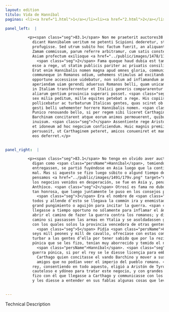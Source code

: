 ```yaml
---
layout: edition
titulo: Vida de Hanníbal
paginas: <li><a href="1.html">1</a></li><li><a href="2.html">2</a></li><li><a href="3.html">3</a></li><li><a href="4.html">4</a></li><li><a href="5.html">5</a></li><li><a href="6.html">6</a></li><li><a href="7.html">7</a></li><li><a href="8.html">8</a></li><li><a href="9.html">9</a></li><li><a href="10.html">10</a></li><li><a href="11.html">11</a></li><li><a href="12.html">12</a></li><li><a href="13.html">13</a></li><li><a href="14.html">14</a></li><li><a href="15.html">15</a></li><li><a href="16.html">16</a></li><li><a href="17.html">17</a></li><li><a href="18.html">18</a></li><li><a href="19.html">19</a></li><li><a href="20.html">20</a></li><li><a href="21.html">21</a></li><li><a href="22.html">22</a></li><li><a href="23.html">23</a></li><li><a href="24.html">24</a></li><li><a href="25.html">25</a></li><li><a href="26.html">26</a></li><li><a href="27.html">27</a></li><li><a href="28.html">28</a></li><li><a href="29.html">29</a></li><li><a href="30.html">30</a></li><li><a href="31.html">31</a></li><li><a href="32.html">32</a></li><li><a href="33.html">33</a></li><li><a href="34.html">34</a></li><li><a href="35.html">35</a></li><li><a href="36.html">36</a></li><li><a href="37.html">37</a></li><li><a href="38.html">38</a></li><li><a href="39.html">39</a></li><li><a href="40.html">40</a></li><li><a href="41.html">41</a></li><li><a href="42.html">42</a></li><li><a href="43.html">43</a></li><li><a href="44.html">44</a></li><li><a href="45.html">45</a></li><li><a href="46.html">46</a></li><li><a href="47.html">47</a></li><li><a href="48.html">48</a></li><li><a href="49.html">49</a></li><li><a href="50.html">50</a></li><li><a href="51.html">51</a></li><li><a href="52.html">52</a></li><li><a href="53.html">53</a></li><li><a href="54.html">54</a></li><li><a href="55.html">55</a></li><li><a href="56.html">56</a></li><li><a href="57.html">57</a></li><li><a href="58.html">58</a></li><li><a href="59.html">59</a></li><li><a href="60.html">60</a></li><li><a href="61.html">61</a></li><li><a href="62.html">62</a></li><li><a href="63.html">63</a></li><li><a href="64.html">64</a></li><li><a href="65.html">65</a></li><li><a href="66.html">66</a></li><li><a href="67.html">67</a></li><li><a href="68.html">68</a></li><li><a href="69.html">69</a></li><li><a href="70.html">70</a></li><li><a href="71.html">71</a></li><li><a href="72.html">72</a></li><li><a href="73.html">73</a></li><li><a href="74.html">74</a></li><li><a href="75.html">75</a></li><li><a href="76.html">76</a></li><li><a href="77.html">77</a></li><li><a href="78.html">78</a></li><li><a href="79.html">79</a></li><li><a href="80.html">80</a></li><li><a href="81.html">81</a></li><li><a href="82.html">82</a></li><li><a href="83.html">83</a></li><li><a href="84.html">84</a></li><li><a href="85.html">85</a></li><li><a href="86.html">86</a></li><li><a href="87.html">87</a></li><li><a href="88.html">88</a></li><li><a href="89.html">89</a></li><li><a href="90.html">90</a></li><li><a href="91.html">91</a></li><li><a href="92.html">92</a></li><li><a href="93.html">93</a></li><li><a href="94.html">94</a></li><li><a href="95.html">95</a></li><li><a href="96.html">96</a></li>

panel_left:  |

          <p><span class="seg">83.1</span> Non me praeterit auctores38 esse qui
            dicant Hannibalem ueritum ne petenti Scipioni dederetur, statim re male gesta in Asiam
            profugisse. Sed utrum subito hoc factum fuerit, an aliquanto post praelium illud ad
            Zamam commissum, parum referre arbitramur, cum satis constet eum desperatis rebus in
            Asiam profectum exilioque <a href="../public/images/1478/119v.jpg" target="new"><img class="facs" src="../public/images/1491/1491.jpg"/></a>[119v] mulctatum ad Antiochum peruenisse.
              <span class="seg">2</span> Fama quoque haud dubia est tam hospitaliter tamque honorifice accaeptum
            esse a rege, ut statim publicis pariter ac priuatis consiliis adhiberetur. <span class="seg">3</span>
            Erat enim Hannibalis nomen magna apud omnes gloria, communis insuper accedebat ira
            communeque in Romanos odium, uehemens stimulus ad excitandum bellum. <span class="seg">4</span> Quare
            opportune accessisse uidebatur, non solum ad inflamandum animum regis sed etiam ad
            aperiendam uiam gerendi aduersus Romanos belli, quam unicam tantum esse dicebat, si arma
            in Italiam transferrentur et Italici generis compararentur milites, quibus solis uictrix
            aliarum gentium prouincia superari posset. <span class="seg">5</span> Centum nauium classem, decem et
            sex milia peditum, mille equites petebat a rege. His copiis se Italiam intraturum
            pollicebatur ac turbaturum Italicas gentes, quas sciret ob recentem memoriam Punici
            gesti belli uehementer horrere Hannibalis nomen. <span class="seg">6</span> Spem insuper afferebat de
            Punico renouando bello, si per regem sibi liceret Carthaginem mittere, qui factionem
            Barchinam concitarent atque eorum animos permouerent, quibus imperium populi Romani erat
            inuisum. <span class="seg">7</span> Assentiente rege Aristonem quendam Tyrum delegit hominem callidum
            et idoneum ad hoc negocium conficiendum. Huic magnis premiis pollicitationibusque
            persuasit, ut Carthaginem peteret, amicos conueniret et mandata quaedam uerbis suis ad
            eos deferret.</p>
        

panel_right:  |

          <p><span class="seg">83.1</span> No tengo en olvido aver auctores que
            digan como <span class="persName">Hanníbal</span>, temiendo que a petición de Scipión gele
            entregassen, se partió fuyéndose en Asia luego que la contienda de la batalla se fizo
            mal. Mas si aquesto se fizo luego súbito o algund tiempo después de la pelea de Zama,
            pensamos <a href="../public/images/1491/179v.png" target="new"><img class="facs" src="../public/images/1491/1491.jpg"/></a>[179v,a] no ser de mucha importancia pues assaz consta que,
            los negocios venidos en desperación, se fue en Asia y, penado por destierro, vino a
            Anthíoco. <span class="seg">2</span> Otrosí es fama no dubdosa qu’el rey le reçibió con hospitalidad
            tan honrosa, que luego juntamente le puso en los consejos públicos y privados.
              <span class="seg">3</span> Era el nombre de <span class="persName">Hanníbal</span> de grand gloria çerca de
            todos y allende d’esto se llegava la commún ira y enemistad contra los romanos y muy
            grand pungimiento o aguijón para incitar la guerra. <span class="seg">4</span> Por ende parecía que
            llegasse a tiempo oportuno no sólamente para inflamar el ánimo del rey, mas aun para
            abrir el camino de fazer la guerra contra los romanos; y dizían que solo era uno el
            camino si passassen las armas en Ytalia y se asoldadassen guerreros del linaje ytálico,
            con los quales solos la provincia vencedora de otras gentes podría ser vençida.
              <span class="seg">5</span> Pidía <span class="persName">Hanníbal</span> al rey flota de çient naves y diez y
            seys mill peones y mill de cavallo, ofrecíase con estas compañas entrar en Ytalia y
            turbar a las gentes d’ella por tener sabido que por la reziente menoría de la guerra
            púnica que se les fizo, tenían muy aborrecido y temido el nombre de
              <span class="persName">Hanníbal</span>. <span class="seg">6</span> Otrosí tenía esperança de renovar la
            guerra púnica, si por el rey se le diesse licençia para embiar a
              Carthago quien concitasse el vando Barchino y mover a sus
              amigos que no podían veer el imperio del pueblo romano. <span class="seg">7</span> El
            rey, consentiendo en todo aquesto, eligió a Aristón de Tyro, un ombre malicioso y
            cauteloso e ydóneo para tratar este negocio, y con grandes ofrescimientos y galardones
            fizo con él que llegasse a Carthago y communicasse con los amigos
            y les diesse a entender en sus fablas algunas cosas que levava encomendadas.</p>
        

---
```


Technical Description 